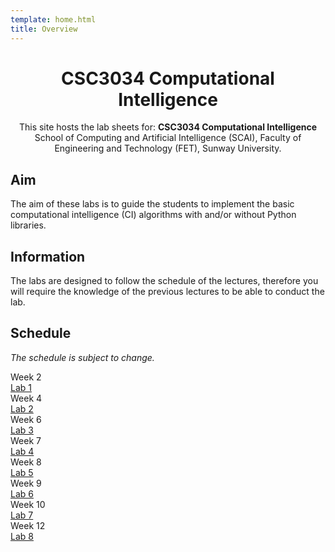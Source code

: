 ```yaml
---
template: home.html
title: Overview
---
```


<h1 style="text-align: center">CSC3034 Computational Intelligence</h1>

<div style="text-align: center;">
This site hosts the lab sheets for: <strong> CSC3034 Computational Intelligence </strong> <br>
School of Computing and Artificial Intelligence (SCAI), Faculty of Engineering and Technology (FET), Sunway University.
</div>

## Aim

The aim of these labs is to guide the students to implement the basic computational intelligence (CI) algorithms with and/or without Python libraries.

## Information

The labs are designed to follow the schedule of the lectures, therefore you will require the knowledge of the previous lectures to be able to conduct the lab.

## Schedule 

*The schedule is subject to change.*

<div class="timeline">
    <div class="container right">
        <div class="date">Week 2</div>
        <div class="content"><a href="./lab1">Lab 1</a></div>
    </div>
    <div class="container right">
        <div class="date">Week 4</div>
        <div class="content"><a href="./lab2">Lab 2</a></div>
    </div>
    <div class="container right">
        <div class="date">Week 6</div>
        <div class="content"><a href="./lab3">Lab 3</a></div>
    </div>
    <div class="container right">
        <div class="date">Week 7</div>
        <div class="content"><a href="./lab4">Lab 4</a></div>
    </div>
    <div class="container right">
        <div class="date">Week 8</div>
        <div class="content"><a href="./lab5">Lab 5</a></div>
    </div>
    <div class="container right">
        <div class="date">Week 9</div>
        <div class="content"><a href="./lab6">Lab 6</a></div>
    </div>
    <div class="container right">
        <div class="date">Week 10</div>
        <div class="content"><a href="./lab7">Lab 7</a></div>
    </div>
    <div class="container right">
        <div class="date">Week 12</div>
        <div class="content"><a href="./lab8">Lab 8</a></div>
    </div>
</div>
